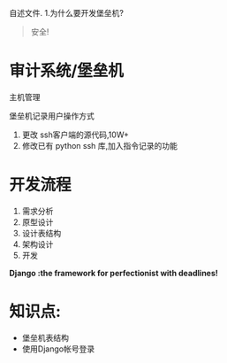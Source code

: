 自述文件.
1.为什么要开发堡垒机?
>安全!

# 审计系统/堡垒机
主机管理

堡垒机记录用户操作方式
1. 更改 ssh客户端的源代码,10W+
2. 修改已有 python ssh 库,加入指令记录的功能

# 开发流程
1. 需求分析
2. 原型设计
3. 设计表结构
4. 架构设计
5. 开发

**Django :the framework for perfectionist with deadlines!**

# 知识点:
- 堡垒机表结构
- 使用Django帐号登录
